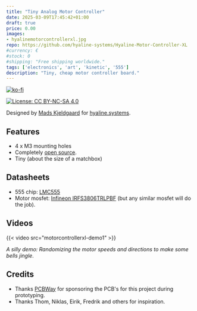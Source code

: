 ```yaml
---
title: "Tiny Analog Motor Controller"
date: 2025-03-09T17:45:42+01:00
draft: true
price: 0.00
images:
- hyalinemotorcontrollerxl.jpg
repo: https://github.com/hyaline-systems/Hyaline-Motor-Controller-XL
#currency: €
#stock: 0
#shipping: "Free shipping worldwide."
tags: ['electronics', 'art', 'kinetic', '555']
description: "Tiny, cheap motor controller board."
---
```


[![ko-fi](https://ko-fi.com/img/githubbutton_sm.svg)](https://ko-fi.com/X8X6RXV10)

[![License: CC BY-NC-SA 4.0](https://img.shields.io/badge/License-CC_BY--NC--SA_4.0-lightgrey.svg)](https://creativecommons.org/licenses/by-nc-sa/4.0/)

Designed by [Mads Kjeldgaard](https://madskjeldgaard.dk) for [hyaline.systems](https://hyaline.systems).

## Features

- 4 x M3 mounting holes
- Completely [open source](https://github.com/hyaline-systems/Tiny-Analog-Motor-Controller).
- Tiny (about the size of a matchbox)

## Datasheets

- 555 chip: [LMC555](https://www.ti.com/lit/ds/symlink/lmc555.pdf)
- Motor mosfet: [Infineon IRFS3806TRLPBF](https://eu.mouser.com/datasheet/2/196/Infineon_IRFS3806_DataSheet_v01_01_EN-3363385.pdf) (but any similar mosfet will do the job).

## Videos

{{< video src="motorcontrollerxl-demo1" >}}

*A silly demo: Randomizing the motor speeds and directions to make some bells jingle*.

## Credits

- Thanks [PCBWay](https://pcbway.com/) for sponsoring the PCB's for this project during prototyping.
- Thanks Thom, Niklas, Eirik, Fredrik and others for inspiration.

